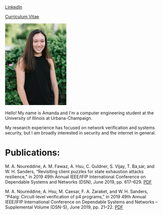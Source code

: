 [LinkedIn](https://www.linkedin.com/in/amanda-hsu-7116b7155/)

<!-- [GitHub](https://github.com/achsu3) -->

[Curriculum Vitae](https://achsu3.github.io/cv_2020.pdf)

![](me.jpg)

Hello! My name is Amanda and I'm a computer engineering student at the University of Illinois at Urbana-Champaign.

My research experience has focused on network verification and systems security, but I am broadly interested in security and the internet in general.

# Publications:

M. A. Noureddine, A. M. Fawaz, A. Hsu, C. Guldner, S. Vijay, T. Ba¸sar, and W. H. Sanders, “Revisiting client puzzles for state exhaustion attacks resilience,” in 2019 49th Annual IEEE/IFIP International Conference on Dependable Systems and Networks (DSN), June 2019, pp. 617–629. [PDF](https://achsu3.github.io/client-puzzles-dsn19.pdf)

M. A. Noureddine, A. Hsu, M. Caesar, F. A. Zaraket, and W. H. Sanders, “P4aig: Circuit-level verification of p4 programs,” in 2019 49th Annual IEEE/IFIP International Conference on Dependable Systems and Networks – Supplemental Volume (DSN-S), June 2019, pp. 21–22. [PDF](https://achsu3.github.io/aig-dsn19.pdf)



<!-- You can use the [editor on GitHub](https://github.com/achsu3/achsu3.github.io/edit/master/index.md) to maintain and preview the content for your website in Markdown files.

Whenever you commit to this repository, GitHub Pages will run [Jekyll](https://jekyllrb.com/) to rebuild the pages in your site, from the content in your Markdown files.

### Markdown

Markdown is a lightweight and easy-to-use syntax for styling your writing. It includes conventions for

```markdown
Syntax highlighted code block

# Header 1
## Header 2
### Header 3

- Bulleted
- List

1. Numbered
2. List

**Bold** and _Italic_ and `Code` text

[Link](url) and ![Image](src)
```

For more details see [GitHub Flavored Markdown](https://guides.github.com/features/mastering-markdown/).

### Jekyll Themes

Your Pages site will use the layout and styles from the Jekyll theme you have selected in your [repository settings](https://github.com/achsu3/achsu3.github.io/settings). The name of this theme is saved in the Jekyll `_config.yml` configuration file.

### Support or Contact

Having trouble with Pages? Check out our [documentation](https://help.github.com/categories/github-pages-basics/) or [contact support](https://github.com/contact) and we’ll help you sort it out. -->
